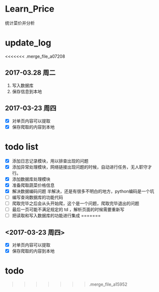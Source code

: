 # Learn_Price
统计菜价并分析
# update_log

<<<<<<< .merge_file_a07208
## 2017-03.28 周二

1. 写入数据库
2. 保存信息到本地

## 2017-03-23 周四
- [x] 对单页内容可以提取
- [x] 保存爬取的内容到本地

# todo list 

- [x] 添加日志记录模块，用以排查出现的问题
- [x] 添加异常处理模块，网络链接出现问题的时候，自动进行任务，无人职守才行。
- [x] 添加数据库处理模块
- [x] 准备爬取蔬菜价格信息
- [x] 解决数据编码问题  半解决，还是有很多不明白的地方，python编码是一个坑
- [ ] 编写查询数据库的功能代码
- [ ] 爬取完毕之后会从头开始爬，这个是一个问题，爬取完毕退出的问题
- [ ] 最后一页可能不满足规定的 td ，解析页面的时候需要重新写
- [ ] 把读取和写入数据库的功能进行集成
=======
## <2017-03-23 周四>
-[x] 对单页内容可以提取
-[x] 保存爬取的内容到本地
 
# todo 
>>>>>>> .merge_file_a15952
